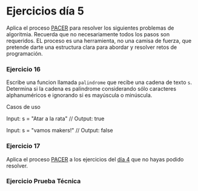 # Ejercicios día 5

Aplica el proceso [PACER](https://github.com/anayib/proceso-solucion-problemas) para resolver los siguientes problemas de algoritmia. Recuerda que no necesariamente todos los pasos son requeridos. EL proceso es una herramienta, no una camisa de fuerza, que pretende darte una estructura clara para abordar y resolver retos de programación. 

### Ejercicio 16

Escribe una funcion llamada `palindrome` que recibe una cadena de texto `s`. Determina si la cadena es palindrome considerando sólo caracteres alphanuméricos e ignorando si es mayúscula o minúscula.

Casos de uso

Input: s = "Atar a la rata" // Output: true

Input: s = "vamos makers!" // Output: false

### Ejercicio 17

Aplica el proceso [PACER](https://github.com/anayib/proceso-solucion-problemas) a los ejercicios del [día 4](dia-4.md) que no hayas podido resolver. 

### Ejercicio Prueba Técnica
